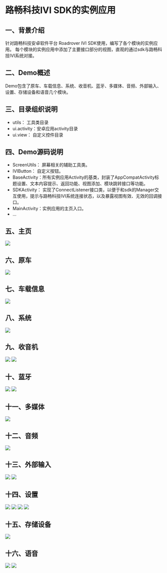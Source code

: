 路畅科技IVI SDK的实例应用
==============================================

一、背景介绍
------------
针对路畅科技安卓软件平台 Roadrover IVI SDK使用，编写了各个模块的实例应用。
每个模块的实例应用中添加了主要接口部分的视图，直观的通过sdk与路畅科技IVI系统对接。

二、Demo概述
------------
Demo包含了原车、车载信息、系统、收音机、蓝牙、多媒体、音频、外部输入、设置、存储设备和语音几个模块。

三、目录组织说明
----------------
+ utils：      工具类目录
+ ui.activity：安卓应用activity目录
+ ui.view：    自定义控件目录

四、Demo源码说明
----------------
+ ScreenUtils： 屏幕相关的辅助工具类。
+ IVIButton：   自定义按钮。
+ BaseActivity：所有实例应用Activity的基类，封装了AppCompatActivity标题设置、文本内容提示、返回功能、视图添加、模块跳转接口等功能。
+ SDKActivity： 实现了ConnectListener接口类，以便于和sdk的Manager交互使用，提示与路畅科技IVI系统连接状态，以及暴露视图有效、无效的回调接口。
+ MainActivity：实例应用的主页入口。
+ ...

五、主页
----------------
![](screenshots/main.png)

六、原车
----------------
![](screenshots/car/1.png)

七、车载信息
----------------
![](screenshots/vehicle/1.png)

八、系统
----------------
![](screenshots/system/1.png)

九、收音机
----------------
![](screenshots/radio/1.png)
![](screenshots/radio/2.png)

十、蓝牙
----------------
![](screenshots/bluetooth/1.png)
![](screenshots/bluetooth/2.png)

十一、多媒体
----------------
![](screenshots/media/1.png)

十二、音频
----------------
![](screenshots/audio/1.png)

十三、外部输入
----------------
![](screenshots/avin/1.png)
![](screenshots/avin/2.png)

十四、设置
----------------
![](screenshots/settings/main.png)
![](screenshots/settings/turn_page.png)
![](screenshots/settings/get_data.png)
![](screenshots/settings/listener.png)

十五、存储设备
----------------
![](screenshots/storage/1.png)

十六、语音
----------------
![](screenshots/voice/1.png)
![](screenshots/voice/2.png)

